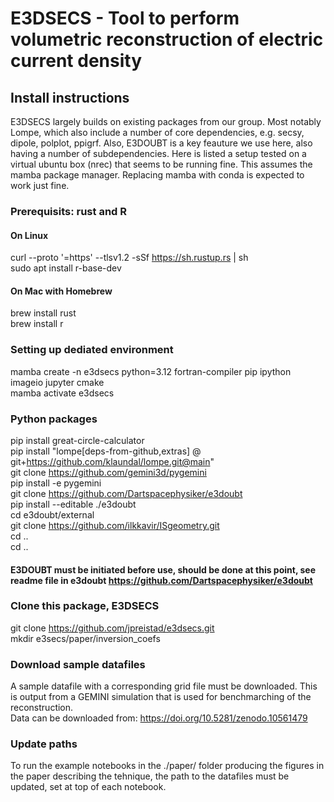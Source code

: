 # E3DSECS - Tool to perform volumetric reconstruction of electric current density


## Install instructions
E3DSECS largely builds on existing packages from our group. Most notably Lompe, which also include a number of core dependencies, e.g. secsy, dipole, polplot, ppigrf. Also, E3DOUBT is a key feauture we use here, also having a number of subdependencies. Here is listed a setup tested on a virtual ubuntu box (nrec) that seems to be running fine. This assumes the mamba package manager. Replacing mamba with conda is expected to work just fine.

### Prerequisits: rust and R
#### On Linux
curl --proto '=https' --tlsv1.2 -sSf https://sh.rustup.rs | sh  
sudo apt install r-base-dev  

#### On Mac with Homebrew
brew install rust  
brew install r  

### Setting up dediated environment
mamba create -n e3dsecs python=3.12 fortran-compiler pip ipython imageio jupyter cmake  
mamba activate e3dsecs  

### Python packages
pip install great-circle-calculator  
pip install "lompe[deps-from-github,extras] @ git+https://github.com/klaundal/lompe.git@main"  
git clone https://github.com/gemini3d/pygemini  
pip install -e pygemini  
git clone https://github.com/Dartspacephysiker/e3doubt  
pip install --editable ./e3doubt  
cd e3doubt/external  
git clone https://github.com/ilkkavir/ISgeometry.git  
cd ..  
cd ..  

#### E3DOUBT must be initiated before use, should be done at this point, see readme file in e3doubt https://github.com/Dartspacephysiker/e3doubt  


### Clone this package, E3DSECS
git clone https://github.com/jpreistad/e3dsecs.git  
mkdir e3secs/paper/inversion_coefs  

### Download sample datafiles
A sample datafile with a corresponding grid file must be downloaded. This is output from a GEMINI simulation that is used for benchmarching of the reconstruction.  
Data can be downloaded from: https://doi.org/10.5281/zenodo.10561479  

### Update paths
To run the example notebooks in the ./paper/ folder producing the figures in the paper describing the tehnique, the path to the datafiles must be updated, set at top of each notebook.
